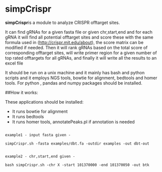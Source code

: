 simpCrispr
=====================
**simpCrispr**is a module to analyze CRISPR offtarget sites.

It can find gRNAs for a given fasta file or given chr,start,end and for each gRNA it will find all potential offtarget sites and score these with the same formula used in (http://crispr.mit.edu/about), the score matrix can be modified if needed. Then it will rank gRNAs based on the total score of corresponding offtarget sites, will write primer region for a given number of top rated offtargets for all gRNAs, and finally it will write all the results to an excel file

It should be run on a unix machine and it mainly has bash and python scripts and it employs NGS tools, bowtie for alignment, bedtools and homer tools.
For python , pandas and numpy packages should be installed. 

##How it works:

These applications should be installed:

* It runs bowtie for alignment 
* It runs bedtools 
* It runs homer tools, annotatePeaks.pl if annotation is needed


```

example1 - input fasta given -

simpCrispr.sh -fasta examples/dbt.fa -outdir examples -out dbt-out
```
 
  
```

example2 - chr,start,end given -

bash simpCrispr.sh -chr X -start 101370000 -end 101370050 -out btk

```

 
